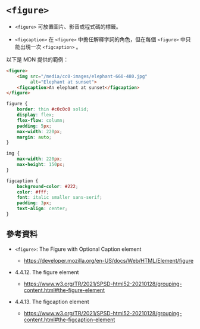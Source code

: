 # `<figure>`


* `<figure>` 可放置圖片、影音或程式碼的標籤。

* `<figcaption>` 在 `<figure>` 中擔任解釋字詞的角色，但在每個 `<figure>` 中只能出現一次 `<figcaption>` 。


以下是 MDN 提供的範例：

```html
<figure>
    <img src="/media/cc0-images/elephant-660-480.jpg"
         alt="Elephant at sunset">
    <figcaption>An elephant at sunset</figcaption>
</figure>
```

```css
figure {
    border: thin #c0c0c0 solid;
    display: flex;
    flex-flow: column;
    padding: 5px;
    max-width: 220px;
    margin: auto;
}

img {
    max-width: 220px;
    max-height: 150px;
}

figcaption {
    background-color: #222;
    color: #fff;
    font: italic smaller sans-serif;
    padding: 3px;
    text-align: center;
}
```


## 參考資料

* `<figure>`: The Figure with Optional Caption element
  * https://developer.mozilla.org/en-US/docs/Web/HTML/Element/figure

* 4.4.12. The figure element
  * https://www.w3.org/TR/2021/SPSD-html52-20210128/grouping-content.html#the-figure-element

* 4.4.13. The figcaption element
  * https://www.w3.org/TR/2021/SPSD-html52-20210128/grouping-content.html#the-figcaption-element